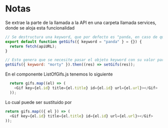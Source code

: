 # Notas

Se extrae la parte de la llamada a la API en una carpeta llamada services, donde se aloja esta funcionalidad

```js
// Se destructura una keyword, que por defecto es "panda, en caso de que no se proporcione esta keyowrd se pasa un objeto vacío
export default function getGifs({ keyword = "panda" } = {}) {
  return fetch(apiURL);
}
```

```js
// Esto genera que se necesite pasar el objeto keyword con su valor para poder generar ese dinamismo en nuestros gifs
getGifs({ keyword: "morty" }).then((res) => setGifs(res));
```

En el componente ListOfGifs.js tenemos lo siguiente

```js
  return gifs.map((el) => (
    <Gif key={el.id} title={el.title} id={el.id} url={el.url}></Gif>
  ));
```
Lo cual puede ser sustituido por
```js
return gifs.map(({ el }) => (
  <Gif key={el.id} title={el.title} id={el.id} url={el.url}></Gif>
));